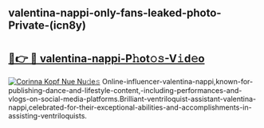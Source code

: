 ## valentina-nappi-only-fans​-leaked-photo​-Private-(icn8y)


# <h2><a href="https://mediaupload.pro?title=valentina-nappi&ref=git">🔗👉 🔴 valentina-nappi-P𝚑ot𝚘𝚜-V𝚒d𝚎o</a></h2>

[![Corinna Kopf Nue Nu𝚍e𝚜](https://i.imgur.com/0qMVB7G.gif)](https://mediaupload.pro?title=valentina-nappi&ref=git)
Online-influencer-valentina-nappi,known-for-publishing-dance-and-lifestyle-content,-including-performances-and-vlogs-on-social-media-platforms.Brilliant-ventriloquist-assistant-valentina-nappi,celebrated-for-their-exceptional-abilities-and-accomplishments-in-assisting-ventriloquists.  